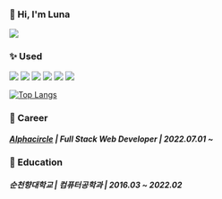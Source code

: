 ### :wave: Hi, I'm Luna 
<a href="https://velog.io/@luna_runa"><img src="https://img.shields.io/badge/velog.io/@luna_runa-20C997?style=flat&logo=Velog&logoColor=FFFFFF"/></a> 

### :sparkles: Used   
<img src="https://img.shields.io/badge/NestJS-E0234E?style=flat&logo=NestJS&logoColor=FFFFFF"/></a>
<img src="https://img.shields.io/badge/TypeScript-3178C6?style=flat&logo=TypeScript&logoColor=FFFFFF"/>
<img src="https://img.shields.io/badge/PostgreSQL-4169E1?style=flat&logo=PostgreSQL&logoColor=FFFFFF"/>
<img src="https://img.shields.io/badge/MongoDB-47A248?style=flat&logo=MongoDB&logoColor=FFFFFF"/>
<img src="https://img.shields.io/badge/React-61DAFB?style=flat&logo=React&logoColor=FFFFFF"/>
<img src="https://img.shields.io/badge/Docker-2496ED?style=flat&logo=Docker&logoColor=FFFFFF"/>

[![Top Langs](https://github-readme-stats.vercel.app/api/top-langs/?username=Luna-Runa&hide=Go&layout=compact&exclude_repo=Algorithm,LeetCode)](https://github.com/Luna-Runa/github-readme-stats)

### :office: Career
##### [Alphacircle](https://alphacircle.co.kr) | Full Stack Web Developer | 2022.07.01 ~ 

### :school: Education
##### 순천향대학교 | 컴퓨터공학과 | 2016.03 ~ 2022.02

